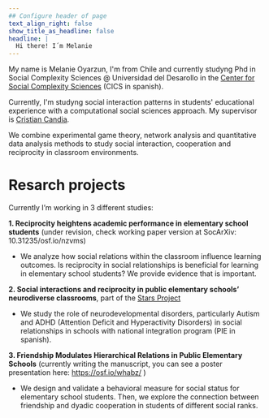 ```yaml
---
## Configure header of page
text_align_right: false
show_title_as_headline: false
headline: |
  Hi there! I´m Melanie
---
```


<!-- this is a subheadline -->

My name is Melanie Oyarzun, I'm from Chile and currently studyng Phd in Social Complexity Sciences \@ Universidad del Desarollo in the [Center for Social Complexity Sciences](https://complejidadsocial.udd.cl) (CICS in spanish). 

Currently, I'm studyng social interaction patterns in students' educational experience with a computational social sciences approach. My supervisor is [Cristian Candia](https://linktr.ee/crcandiav). 

We combine experimental game theory, network analysis and quantitative data analysis methods to study social interaction, cooperation and reciprocity in classroom environments.

# Resarch projects

Currently I’m working in 3 different studies:

**1. Reciprocity heightens academic performance in elementary school students** (under revision, check working paper version at SocArXiv: 10.31235/osf.io/nzvms)
* We analyze how social relations within the classroom influence learning outcomes. Is reciprocity in social relationships is beneficial for learning in elementary school students? We provide evidence that is important.

**2. Social interactions and reciprocity in public elementary schools’ neurodiverse classrooms**, part of the [Stars Project](https://moyarzun.netlify.app/stars/)
* We study the role of neurodevelopmental disorders, particularly Autism and ADHD (Attention Deficit and Hyperactivity Disorders) in social relationships in schools with national integration program (PIE in spanish).

**3. Friendship Modulates Hierarchical Relations in Public Elementary Schools** (currently writing the manuscript, you can see a poster presentation here: https://osf.io/whabz/ )
* We design and validate a behavioral measure for social status for elementary school students. Then, we explore the connection between friendship and dyadic cooperation in students of different social ranks.
